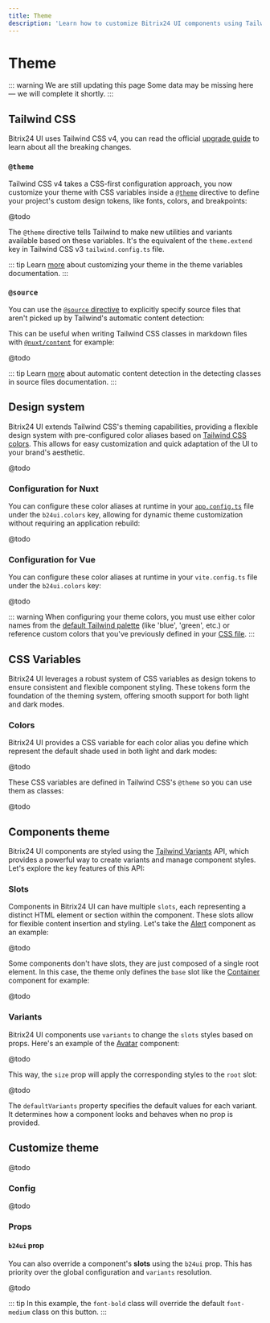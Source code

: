 ```yaml
---
title: Theme
description: 'Learn how to customize Bitrix24 UI components using Tailwind CSS v4, CSS variables and the Tailwind Variants API for powerful and flexible theming.'
---
```


# Theme

::: warning We are still updating this page
Some data may be missing here — we will complete it shortly.
:::

## Tailwind CSS

Bitrix24 UI uses Tailwind CSS v4, you can read the official [upgrade guide](https://tailwindcss.com/docs/upgrade-guide#changes-from-v3) to learn about all the breaking changes.

### `@theme`

Tailwind CSS v4 takes a CSS-first configuration approach, you now customize your theme with CSS variables inside a [`@theme`](https://tailwindcss.com/docs/functions-and-directives#theme-directive) directive to define your project's custom design tokens, like fonts, colors, and breakpoints:

@todo

The `@theme` directive tells Tailwind to make new utilities and variants available based on these variables. It's the equivalent of the `theme.extend` key in Tailwind CSS v3 `tailwind.config.ts` file.

::: tip
Learn [more](https://tailwindcss.com/docs/theme) about customizing your theme in the theme variables documentation.
:::

### `@source`

You can use the [`@source` directive](https://tailwindcss.com/docs/functions-and-directives#source-directive) to explicitly specify source files that aren't picked up by Tailwind's automatic content detection:

This can be useful when writing Tailwind CSS classes in markdown files with [`@nuxt/content`](https://github.com/nuxt/content) for example:

@todo

::: tip
Learn [more](https://tailwindcss.com/docs/detecting-classes-in-source-files) about automatic content detection in the detecting classes in source files documentation.
:::

## Design system

Bitrix24 UI extends Tailwind CSS's theming capabilities, providing a flexible design system with pre-configured color aliases based on [Tailwind CSS colors](https://tailwindcss.com/docs/customizing-colors#color-palette-reference). This allows for easy customization and quick adaptation of the UI to your brand's aesthetic.

@todo

### Configuration for Nuxt

You can configure these color aliases at runtime in your [`app.config.ts`](https://nuxt.com/docs/guide/directory-structure/app-config#app-config-file) file under the `b24ui.colors` key, allowing for dynamic theme customization without requiring an application rebuild:

@todo

### Configuration for Vue

You can configure these color aliases at runtime in your `vite.config.ts` file under the `b24ui.colors` key:

@todo

::: warning
When configuring your theme colors, you must use either color names from the [default Tailwind palette](https://tailwindcss.com/docs/colors) (like 'blue', 'green', etc.) or reference custom colors that you've previously defined in your [CSS file](#theme).
:::

## CSS Variables

Bitrix24 UI leverages a robust system of CSS variables as design tokens to ensure consistent and flexible component styling. These tokens form the foundation of the theming system, offering smooth support for both light and dark modes.

### Colors

Bitrix24 UI provides a CSS variable for each color alias you define which represent the default shade used in both light and dark modes:

@todo

These CSS variables are defined in Tailwind CSS's `@theme` so you can use them as classes:

@todo

## Components theme

Bitrix24 UI components are styled using the [Tailwind Variants](https://www.tailwind-variants.org/) API, which provides a powerful way to create variants and manage component styles. Let's explore the key features of this API:

### Slots

Components in Bitrix24 UI can have multiple `slots`, each representing a distinct HTML element or section within the component. These slots allow for flexible content insertion and styling. Let's take the [Alert](/components/alert) component as an example:

@todo

Some components don't have slots, they are just composed of a single root element. In this case, the theme only defines the `base` slot like the [Container](/components/container) component for example:

@todo

### Variants

Bitrix24 UI components use `variants` to change the `slots` styles based on props. Here's an example of the [Avatar](/components/avatar) component:

@todo

This way, the `size` prop will apply the corresponding styles to the `root` slot:

@todo

The `defaultVariants` property specifies the default values for each variant. It determines how a component looks and behaves when no prop is provided.

## Customize theme

@todo

### Config

@todo

### Props

#### `b24ui` prop

You can also override a component's **slots** using the `b24ui` prop. This has priority over the global configuration and `variants` resolution.

@todo

::: tip
In this example, the `font-bold` class will override the default `font-medium` class on this button.
:::
